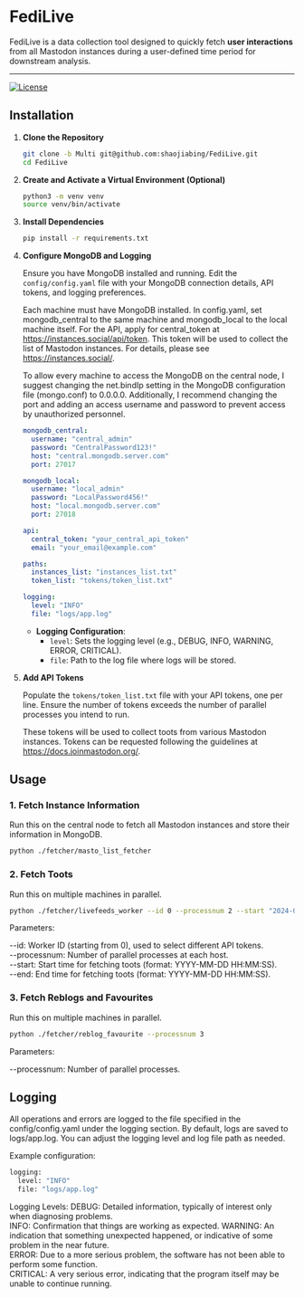 FediLive
==================

FediLive is a data collection tool designed to quickly fetch **user interactions** from all Mastodon instances during a user-defined time period for downstream analysis.


___________________________________________________________________________

[![License][license-image]][license-url]

[license-image]:https://img.shields.io/github/license/FDUDataNET/FediLive
[license-url]: https://github.com/FDUDataNET/FediLive/blob/Multi/LICENSE


## Installation

1. **Clone the Repository**

    ```bash
    git clone -b Multi git@github.com:shaojiabing/FediLive.git
    cd FediLive
    ```

2. **Create and Activate a Virtual Environment (Optional)**

    ```bash
    python3 -m venv venv
    source venv/bin/activate
    ```

3. **Install Dependencies**

    ```bash
    pip install -r requirements.txt
    ```

4. **Configure MongoDB and Logging**

    Ensure you have MongoDB installed and running. Edit the `config/config.yaml` file with your MongoDB connection details, API tokens, and logging preferences.

    Each machine must have MongoDB installed. In config.yaml, set mongodb_central to the same machine and mongodb_local to the local machine itself. For the API, apply for central_token at https://instances.social/api/token. This token will be used to collect the list of Mastodon instances. For details, please see https://instances.social/.

    To allow every machine to access the MongoDB on the central node, I suggest changing the net.bindIp setting in the MongoDB configuration file (mongo.conf) to 0.0.0.0. Additionally, I recommend changing the port and adding an access username and password to prevent access by unauthorized personnel.

    ```yaml
    mongodb_central:
      username: "central_admin"
      password: "CentralPassword123!"
      host: "central.mongodb.server.com"
      port: 27017

    mongodb_local:
      username: "local_admin"
      password: "LocalPassword456!"
      host: "local.mongodb.server.com"
      port: 27018

    api:
      central_token: "your_central_api_token"
      email: "your_email@example.com"

    paths:
      instances_list: "instances_list.txt"
      token_list: "tokens/token_list.txt"

    logging:
      level: "INFO"
      file: "logs/app.log"
    ```

    - **Logging Configuration**:
      - `level`: Sets the logging level (e.g., DEBUG, INFO, WARNING, ERROR, CRITICAL).
      - `file`: Path to the log file where logs will be stored.

5. **Add API Tokens**

    Populate the `tokens/token_list.txt` file with your API tokens, one per line. Ensure the number of tokens exceeds the number of parallel processes you intend to run.

    These tokens will be used to collect toots from various Mastodon instances. Tokens can be requested following the guidelines at https://docs.joinmastodon.org/.


## Usage

### 1. Fetch Instance Information

Run this on the central node to fetch all Mastodon instances and store their information in MongoDB.

```bash
python ./fetcher/masto_list_fetcher
```

### 2. Fetch Toots
Run this on multiple machines in parallel.
```bash
python ./fetcher/livefeeds_worker --id 0 --processnum 2 --start "2024-01-01 00:00:00" --end "2024-01-02 00:00:00"
```
Parameters:

--id: Worker ID (starting from 0), used to select different API tokens.  
--processnum: Number of parallel processes at each host.  
--start: Start time for fetching toots (format: YYYY-MM-DD HH:MM:SS).  
--end: End time for fetching toots (format: YYYY-MM-DD HH:MM:SS).  

### 3. Fetch Reblogs and Favourites
Run this on multiple machines in parallel.

```bash
python ./fetcher/reblog_favourite --processnum 3
```
Parameters:

--processnum: Number of parallel processes.  

## Logging
All operations and errors are logged to the file specified in the config/config.yaml under the logging section. By default, logs are saved to logs/app.log. You can adjust the logging level and log file path as needed.

Example configuration:
```bash
logging:
  level: "INFO"
  file: "logs/app.log"
```
Logging Levels:
DEBUG: Detailed information, typically of interest only when diagnosing problems.  
INFO: Confirmation that things are working as expected.
WARNING: An indication that something unexpected happened, or indicative of some problem in the near future.  
ERROR: Due to a more serious problem, the software has not been able to perform some function.  
CRITICAL: A very serious error, indicating that the program itself may be unable to continue running.  

